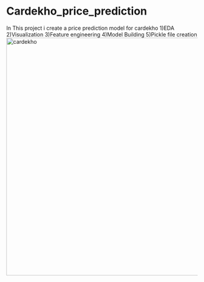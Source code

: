 # Cardekho_price_prediction
In This project i create a price prediction model for cardekho
 1)EDA 
 2)Visualization
 3)Feature engineering
 4)Model Building
 5)Pickle file creation
<img width="626" alt="cardekho" src="https://github.com/jaisriram13/Cardekho_price_prediction/assets/129395689/a87a17e6-e176-450b-8225-d8275036755e">
